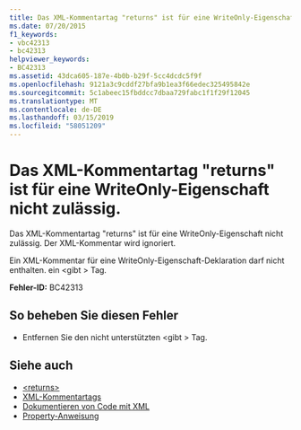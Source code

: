 ```yaml
---
title: Das XML-Kommentartag "returns" ist für eine WriteOnly-Eigenschaft nicht zulässig.
ms.date: 07/20/2015
f1_keywords:
- vbc42313
- bc42313
helpviewer_keywords:
- BC42313
ms.assetid: 43dca605-187e-4b0b-b29f-5cc4dcdc5f9f
ms.openlocfilehash: 9121a3c9cddf27bfa9b1ea3f66edec325495842e
ms.sourcegitcommit: 5c1abeec15fbddcc7dbaa729fabc1f1f29f12045
ms.translationtype: MT
ms.contentlocale: de-DE
ms.lasthandoff: 03/15/2019
ms.locfileid: "58051209"
---
```

# <a name="xml-comment-tag-returns-is-not-permitted-on-a-writeonly-property"></a>Das XML-Kommentartag "returns" ist für eine WriteOnly-Eigenschaft nicht zulässig.
Das XML-Kommentartag "returns" ist für eine WriteOnly-Eigenschaft nicht zulässig. Der XML-Kommentar wird ignoriert.  
  
 Ein XML-Kommentar für eine WriteOnly-Eigenschaft-Deklaration darf nicht enthalten. ein \<gibt > Tag.  
  
 **Fehler-ID:** BC42313  
  
## <a name="to-correct-this-error"></a>So beheben Sie diesen Fehler  
  
-   Entfernen Sie den nicht unterstützten \<gibt > Tag.  
  
## <a name="see-also"></a>Siehe auch

- [\<returns>](../../visual-basic/language-reference/xmldoc/returns.md)
- [XML-Kommentartags](../../visual-basic/language-reference/xmldoc/index.md)
- [Dokumentieren von Code mit XML](../../visual-basic/programming-guide/program-structure/documenting-your-code-with-xml.md)
- [Property-Anweisung](../../visual-basic/language-reference/statements/property-statement.md)

